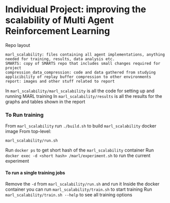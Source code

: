 # Individual Project: improving the scalability of Multi Agent Reinforcement Learning

Repo layout
```
marl_scalability: files containing all agent implementations, anything needed for training, results, data analysis etc.
SMARTS: copy of SMARTS repo that includes small changes required for project
compression_data_compression: code and data gathered from studying applicibility of replay buffer compression to other environments
report: images and other stuff related to report 
```
In `marl_scalability/marl_scalability` is all the code for setting up and running MARL training 
In `marl_scalability/results` is all the results for the graphs and tables shown in the report 

### To Run training
From `marl_scalability` run `./build.sh` to build `marl_scalability` docker image 
From top-level:
```
marl_scalability/run.sh
```
Run `docker ps` to get short hash of the `marl_scalability` container
Run `docker exec -d <short hash> /marl/experiment.sh` to run the current experiment 


#### To run a single training jobs 
Remove the `-d` from `marl_scalability/run.sh` and run it
Inside the docker container you can run `marl_scalability/train.sh` to start training
Run `marl_scalability/train.sh --help` to see all training options 

